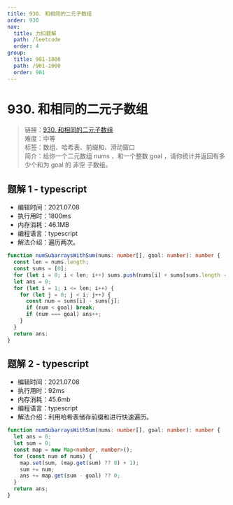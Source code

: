 ```yaml
---
title: 930. 和相同的二元子数组
order: 930
nav:
  title: 力扣题解
  path: /leetcode
  order: 4
group:
  title: 901-1000
  path: /901-1000
  order: 901
---
```


# 930. 和相同的二元子数组

> 链接：[930. 和相同的二元子数组](https://leetcode-cn.com/problems/binary-subarrays-with-sum/)  
> 难度：中等  
> 标签：数组、哈希表、前缀和、滑动窗口  
> 简介：给你一个二元数组 nums ，和一个整数 goal ，请你统计并返回有多少个和为 goal 的 非空 子数组。

## 题解 1 - typescript

- 编辑时间：2021.07.08
- 执行用时：1800ms
- 内存消耗：46.1MB
- 编程语言：typescript
- 解法介绍：遍历两次。

```typescript
function numSubarraysWithSum(nums: number[], goal: number): number {
  const len = nums.length;
  const sums = [0];
  for (let i = 0; i < len; i++) sums.push(nums[i] + sums[sums.length - 1]);
  let ans = 0;
  for (let i = 1; i <= len; i++) {
    for (let j = 0; j < i; j++) {
      const num = sums[i] - sums[j];
      if (num < goal) break;
      if (num === goal) ans++;
    }
  }
  return ans;
}
```

## 题解 2 - typescript

- 编辑时间：2021.07.08
- 执行用时：92ms
- 内存消耗：45.6mb
- 编程语言：typescript
- 解法介绍：利用哈希表储存前缀和进行快速遍历。

```typescript
function numSubarraysWithSum(nums: number[], goal: number): number {
  let ans = 0;
  let sum = 0;
  const map = new Map<number, number>();
  for (const num of nums) {
    map.set(sum, (map.get(sum) ?? 0) + 1);
    sum += num;
    ans += map.get(sum - goal) ?? 0;
  }
  return ans;
}
```
